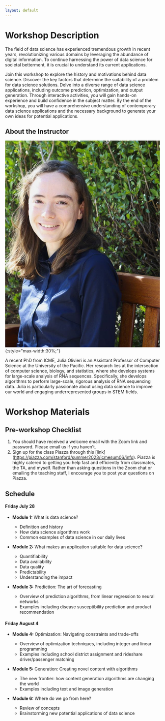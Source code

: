 ```yaml
---
layout: default
---
```


# Workshop Description
The field of data science has experienced tremendous growth in recent years, revolutionizing various domains by leveraging the abundance of digital information. To continue harnessing the power of data science for societal betterment, it is crucial to understand its current applications.

Join this workshop to explore the history and motivations behind data science. Discover the key factors that determine the suitability of a problem for data science solutions. Delve into a diverse range of data science applications, including outcome prediction, optimization, and output generation. Through interactive activities, you will gain hands-on experience and build confidence in the subject matter. By the end of the workshop, you will have a comprehensive understanding of contemporary data science applications and the necessary background to generate your own ideas for potential applications.

## About the Instructor
![Julia Olivieri](/assets/img/profile.jpg){:style="max-width:30%;"}

A recent PhD from ICME, Julia Olivieri is an Assistant Professor of Computer Science at the University of the Pacific. Her research lies at the intersection of computer science, biology, and statistics, where she develops systems for large-scale analysis of RNA sequences. Specifically, she develops algorithms to perform large-scale, rigorous analysis of RNA sequencing data. Julia is particularly passionate about using data science to improve our world and engaging underrepresented groups in STEM fields.

# Workshop Materials

## Pre-workshop Checklist
1. You should have received a welcome email with the Zoom link and password. Please email us if you haven’t.
2. Sign up for the class Piazza through this [link] (https://piazza.com/stanford/summer2023/icmesum06/info). Piazza is highly catered to getting you help fast and efficiently from classmates, the TA, and myself. Rather than asking questions in the Zoom chat or emailing the teaching staff, I encourage you to post your questions on Piazza.

## Schedule
#### Friday July 28 <!--[[slides](/docs/day1-digital-exhaust-and-ml.pdf)] [[zoom recording](https://stanford.zoom.us/rec/share/AkpiSzqyUvzlQZdslmzvElXjFpS2fvteI50BemyZFcA-D3mdocRsoy1WJdkoysOh.cEQOPM8XKS_kPBBQ?startTime=1660592689000)]-->
- __Module 1:__ <!--(1:00-2:00 PM)-->
  What is data science?
    - Definition and history
    - How data science algorithms work
    - Common examples of data science in our daily lives

- __Module 2:__ <!--(2:00-3:00 PM)-->
  What makes an application suitable for data science?
    - Quantifiability
    - Data availability
    - Data quality
    - Predictability
    - Understanding the impact

- __Module 3:__ <!--(3:00-4:00 PM)-->
  Prediction: The art of forecasting
    - Overview of prediction algorithms, from linear regression to neural networks
    - Examples including disease susceptibility prediction and product recommendation

  <!-- - [Jupyter notebook](https://nbviewer.org/urls/dl.dropbox.com/s/8f06s0oetf5utxd/ICME%20Data%20Privacy%20%26%20Ethics%20Course.ipynb) -->
  
#### Friday August 4 <!--[[slides](/docs/day2-dp-transparency-regulation.pdf)] [[zoom recording](https://stanford.zoom.us/rec/share/Zq3mqcYu1on_zbCgv8uOjdB6ajBcM76GjH1svFK25JgC4vXuLG3NeU7HTiWverBN.aBh9JBlYnp4uCd-B?startTime=1660679030000)]-->
- __Module 4:__ <!--(1:00-2:00 PM)-->
  Optimization: Navigating constraints and trade-offs
    - Overview of optimization techniques, including integer and linear programming
    - Examples including school district assignment and rideshare driver/passenger matching

- __Module 5:__ <!--(2:00-3:00 PM)-->
  Generation: Creating novel content with algorithms
    - The new frontier: how content generation algorithms are changing the world
    - Examples including text and image generation

- __Module 6:__ <!--(3:00-4:00 PM)-->
  Where do we go from here?
    - Review of concepts
    - Brainstorming new potential applications of data science







